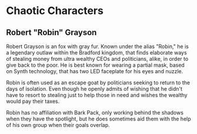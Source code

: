 # Chaotic Characters

## Robert "Robin" Grayson

Robert Grayson is an fox with gray fur. Known under the alias "Robin," he is a legendary outlaw within the Bradford kingdom, that finds elaborate ways of stealing money from ultra wealthy CEOs and politicians, alike, in order to give back to the poor. He is best known for wearing a partial mask, based on Synth technology, that has two LED faceplate for his eyes and nuzzle.

Robin is often used as an escape goat by politicians seeking to return to the days of isolation. Even though he openly admits of wishing that he didn't have to resort to stealing just to help those in need and wishes the wealthy would pay their taxes.

Robin has no affiliation with Bark Pack, only working behind the shadows when they have the spotlight, but he does sometimes aid them with the help of his own group when their goals overlap.